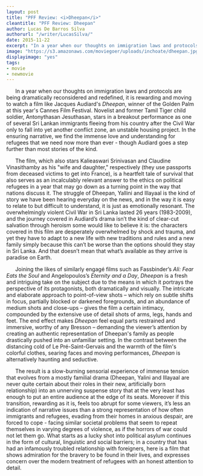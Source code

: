 ```yaml
---
layout: post
title: "PFF Review: <i>Dheepan</i>"
cleantitle: "PFF Review: Dheepan"
author: Lucas De Barros Silva
authorurl: "/writer/LucasSilva/"
date: 2015-11-22
excerpt: "In a year when our thoughts on immigration laws and protocols are being dramatically reconsidered and redefined, it is rewarding and moving to watch a film like Jacques Audiard's Dheepan, in which we find the immense love and understanding for refugees that we need now more than ever."
image: "https://s3.amazonaws.com/moviegoer/uploads/inchoate/dheepan.jpg"
displayimage: "yes"
tags: 
- movie
- newmovie
---
```


&nbsp;&nbsp;&nbsp;&nbsp;&nbsp;&nbsp;In a year when our thoughts on immigration laws and protocols are being dramatically reconsidered and redefined, it is rewarding and moving to watch a film like Jacques Audiard's *Dheepan*, winner of the Golden Palm at this year's Cannes Film Festival. Novelist and former Tamil Tiger child soldier, Antonythasan Jesuthasan, stars in a breakout performance as one of several Sri Lankan immigrants fleeing from his country after the Civil War  only to fall into yet another conflict zone, an unstable housing project. In the ensuring narrative, we find the immense love and understanding for refugees that we need now more than ever - though Audiard goes a step further than most stories of the kind.

&nbsp;&nbsp;&nbsp;&nbsp;&nbsp;&nbsp;The film, which also stars Kalieaswari Srinivasan and Claudine Vinasithamby as his "wife and daughter," respectively (they use passports from deceased victims to get into France), is a heartfelt tale of survival that also serves as an incalculably relevant answer to the ethics on political refugees in a year that may go down as a turning point in the way that nations discuss it. The struggle of Dheepan, Yallini and Illayaal is the kind of story we have been hearing everyday on the news, and in the way it is easy to relate to but difficult to understand, it is just as emotionally resonant. The overwhelmingly violent Civil War in Sri Lanka lasted 26 years (1983-2009), and the journey covered in Audiard’s drama isn’t the kind of clear-cut salvation through heroism some would like to believe it is: the characters covered in this film are desperately overwhelmed by shock and trauma, and yet they have to adapt to a new life with new traditions and rules and a new family simply because this can’t be worse than the options should they stay in Sri Lanka. And that doesn’t mean that what’s available as they arrive is paradise on Earth.

&nbsp;&nbsp;&nbsp;&nbsp;&nbsp;&nbsp;Joining the likes of similarly engagé films such as Fassbinder’s *Ali: Fear Eats the Soul* and Angelopoulos’s *Eternity and a Day*, *Dheepan* is a fresh and intriguing take on the subject due to the means in which it portrays the perspective of its protagonists, both dramatically and visually. The intricate and elaborate approach to point-of-view shots – which rely on subtle shifts in focus, partially blocked or darkened foregrounds, and an abundance of medium shots and close-ups – gives the film a certain intimacy, compounded by the extensive use of detail shots of arms, legs, hands and feet. The end effect makes *Dheepan* feel equal parts restrained and immersive, worthy of any Bresson – demanding the viewer’s attention by creating an authentic representation of Dheepan's family as people drastically pushed into an unfamiliar setting. In the contrast between the distancing cold of Le Pré-Saint-Gervais and the warmth of the film's colorful clothes, searing faces and moving performances, *Dheepan* is alternatively haunting and seductive.

&nbsp;&nbsp;&nbsp;&nbsp;&nbsp;&nbsp;The result is a slow-burning sensorial experience of immense tension that evolves from a mostly familial drama (Dheepan, Yalini and Illayaal are never quite certain about their roles in their new, artificially born relationship) into an unnerving suspense story that at the very least has enough to put an entire audience at the edge of its seats. Moreover if this transition, rewarding as it is, feels too abrupt for some viewers, it’s less an indication of narrative issues than a strong representation of how often immigrants and refugees, evading from their homes in anxious despair, are forced to cope - facing similar societal problems that seem to repeat themselves in varying degrees of violence, as if the horrors of war could not let them go. What starts as a lucky shot into political asylum continues in the form of cultural, linguistic and social barriers; in a country that has had an infamously troubled relationship with foreigners, here is a film that shows admiration for the bravery to be found in their lives, and expresses concern over the modern treatment of refugees with an honest attention to detail.
      

